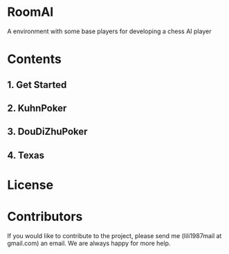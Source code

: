 # RoomAI

A environment with some base players for developing a chess AI player 


# Contents

## 1. Get Started

## 2. KuhnPoker

## 3. DouDiZhuPoker

## 4. Texas

# License

# Contributors

If you would like to contribute to the project, please send me (lili1987mail at gmail.com) an email. We are always happy for more help.
